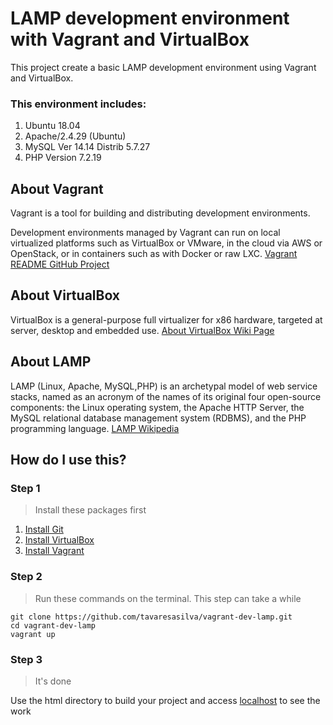 # LAMP development environment with Vagrant and VirtualBox

This project create a basic LAMP development environment using Vagrant and VirtualBox.

### This environment includes:

1. Ubuntu 18.04
2. Apache/2.4.29 (Ubuntu)
3. MySQL Ver 14.14 Distrib 5.7.27
3. PHP Version 7.2.19

## About Vagrant

Vagrant is a tool for building and distributing development environments.

Development environments managed by Vagrant can run on local virtualized platforms such as VirtualBox or VMware, in the cloud via AWS or OpenStack, or in containers such as with Docker or raw LXC. [Vagrant README GitHub Project](https://github.com/hashicorp/vagrant/blob/master/README.md)

## About VirtualBox

VirtualBox is a general-purpose full virtualizer for x86 hardware, targeted at server, desktop and embedded use. [About VirtualBox Wiki Page](https://www.virtualbox.org/wiki/VirtualBox)

## About LAMP

LAMP (Linux, Apache, MySQL,PHP) is an archetypal model of web service stacks, named as an acronym of the names of its original four open-source components: the Linux operating system, the Apache HTTP Server, the MySQL relational database management system (RDBMS), and the PHP programming language. [LAMP Wikipedia](https://en.wikipedia.org/wiki/LAMP_(software_bundle))

## How do I use this?

### Step 1
> Install these packages first

1. [Install Git](https://git-scm.com/downloads)
2. [Install VirtualBox](https://www.virtualbox.org/wiki/Downloads)  
3. [Install Vagrant](https://www.vagrantup.com/downloads.html)  

### Step 2
> Run these commands on the terminal. This step can take a while

```
git clone https://github.com/tavaresasilva/vagrant-dev-lamp.git
cd vagrant-dev-lamp
vagrant up
```

### Step 3
> It's done

Use the html directory to build your project and access [localhost](http://localhost) to see the work
